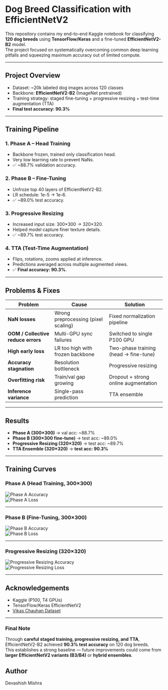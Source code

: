 # Dog Breed Classification with EfficientNetV2

This repository contains my end-to-end Kaggle notebook for classifying **120 dog breeds** using **TensorFlow/Keras** and a fine-tuned **EfficientNetV2-B2** model.  
The project focused on systematically overcoming common deep learning pitfalls and squeezing maximum accuracy out of limited compute.

---

## Project Overview
- Dataset: ~20k labeled dog images across 120 classes  
- Backbone: **EfficientNetV2-B2** (ImageNet pretrained)  
- Training strategy: staged fine-tuning + progressive resizing + test-time augmentation (TTA)  
- **Final test accuracy: 90.3%** 

---

## Training Pipeline

### 1. **Phase A – Head Training**
- Backbone frozen, trained only classification head.  
- Very low learning rate to prevent NaNs.  
- ✅ ~88.7% validation accuracy.

### 2. **Phase B – Fine-Tuning**
- Unfroze top 40 layers of EfficientNetV2-B2.  
- LR schedule: 1e-5 → 1e-6.  
- ✅ ~89.0% test accuracy.

### 3. **Progressive Resizing**
- Increased input size: 300×300 → 320×320.  
- Helped model capture finer texture details.  
- ✅ ~89.7% test accuracy.

### 4. **TTA (Test-Time Augmentation)**
- Flips, rotations, zooms applied at inference.  
- Predictions averaged across multiple augmented views.  
- ✅ **Final accuracy: 90.3%**.

---

## Problems & Fixes

| Problem | Cause | Solution |
|---------|-------|----------|
| **NaN losses** | Wrong preprocessing (pixel scaling) | Fixed normalization pipeline |
| **OOM / Collective reduce errors** | Multi-GPU sync failures | Switched to single P100 GPU |
| **High early loss** | LR too high with frozen backbone | Two-phase training (head → fine-tune) |
| **Accuracy stagnation** | Resolution bottleneck | Progressive resizing |
| **Overfitting risk** | Train/val gap growing | Dropout + strong online augmentation |
| **Inference variance** | Single-pass prediction | TTA ensemble |

---

## Results

- **Phase A (300×300)** → val acc: ~88.7%  
- **Phase B (300×300 fine-tune)** → test acc: ~89.0%  
- **Progressive Resizing (320×320)** → test acc: ~89.7%  
- **TTA Ensemble (320×320)** → **test acc: 90.3%**

---

## Training Curves

### Phase A (Head Training, 300×300)
![Phase A Accuracy](<img width="1400" height="800" alt="phase_a_acc" src="https://github.com/user-attachments/assets/9101aafc-38a6-495e-aef6-f95e0cb04b7b" />
)  
![Phase A Loss](<img width="1400" height="800" alt="phase_a_loss" src="https://github.com/user-attachments/assets/b0832729-832d-46b8-9592-8c26a55183ff" />)


---

### Phase B (Fine-Tuning, 300×300)
![Phase B Accuracy](<img width="1400" height="800" alt="phase_b_acc" src="https://github.com/user-attachments/assets/098a9dcd-89d5-47fa-a1ff-4f4ac0fadfa1" />
)  
![Phase B Loss](<img width="1400" height="800" alt="phase_b_loss" src="https://github.com/user-attachments/assets/0512598d-9eb6-4f14-a5c0-d7d0e89503b6" />
)

---

### Progressive Resizing (320×320)
![Progressive Resizing Accuracy](<img width="1400" height="800" alt="resize_acc" src="https://github.com/user-attachments/assets/492c68af-7dc5-4819-a9c2-4314d11688bc" />
)  
![Progressive Resizing Loss](<img width="1400" height="800" alt="resize_loss" src="https://github.com/user-attachments/assets/37553d1d-3dc1-4812-8a7a-ebfbbc90e7ae" />
)

---

## Acknowledgements
- Kaggle (P100, T4 GPUs)  
- TensorFlow/Keras EfficientNetV2  
- [Vikas Chauhan Dataset]([http://vision.stanford.edu/aditya86/ImageNetDogs/](https://www.kaggle.com/datasets/vikaschauhan734/120-dog-breed-image-classification/data))  

---

### Final Note
Through **careful staged training, progressive resizing, and TTA**, EfficientNetV2-B2 achieved **90.3% test accuracy** on 120 dog breeds.  
This establishes a strong baseline — future improvements could come from **larger EfficientNetV2 variants (B3/B4)** or **hybrid ensembles**.

## Author
Devashish Mishra
